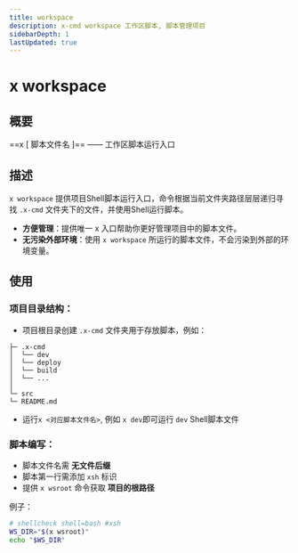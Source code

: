 ```yaml
---
title: workspace
description: x-cmd workspace 工作区脚本, 脚本管理项目
sidebarDepth: 1
lastUpdated: true
---
```


# x workspace

<Terminal :termIndex="7"/>

## 概要

==x [ 脚本文件名 ]== ——  工作区脚本运行入口

## 描述

`x workspace` 提供项目Shell脚本运行入口，命令根据当前文件夹路径层层递归寻找 `.x-cmd` 文件夹下的文件，并使用Shell运行脚本。

- **方便管理**：提供唯一 x 入口帮助你更好管理项目中的脚本文件。
- **无污染外部环境**：使用 `x workspace` 所运行的脚本文件，不会污染到外部的环境变量。

## 使用

### 项目目录结构：

- 项目根目录创建 `.x-cmd` 文件夹用于存放脚本，例如：
```${1}
├─ .x-cmd
│  └── dev
│  └── deploy
│  └── build
│  └── ...
│
└─ src
└─ README.md
```

- 运行`x <对应脚本文件名>`, 例如 `x dev`即可运行 `dev` Shell脚本文件

### 脚本编写：

- 脚本文件名需 **无文件后缀**
- 脚本第一行需添加 `xsh` 标识
- 提供 `x wsroot` 命令获取 **项目的根路径**

例子：

``` sh
# shellcheck shell=bash #xsh
WS_DIR="$(x wsroot)"
echo "$WS_DIR"
```

